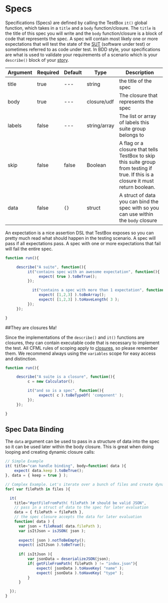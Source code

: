 # Specs

Specifications (Specs) are defined by calling the TestBox `it()` global function, which takes in a `title` and a `body` function/closure. The `title` is the title of this spec you will write and the `body` function/closure is a block of code that represents the spec. A spec will contain most likely one or more expectations that will test the state of the [SUT](http://en.wikipedia.org/wiki/System_under_test) (software under test) or sometimes referred to as code under test. In BDD style, your specifications are what is used to validate your requirements of a scenario which is your `describe()` block of your [story](http://en.wikipedia.org/wiki/User_story).

|Argument|Required|Default|Type|Description|
|--|--|--|--|--|
|title|true|---|string|the title of the spec|
|body|true|---|closure/udf|The closure that represents the spec|
|labels|false|---|string/array|The list or array of labels this suite group belongs to|
|skip|false|false|Boolean|A flag or a closure that tells TestBox to skip this suite group from testing if true. If this is a closure it must return boolean.|
|data|false|`{}`|struct | A struct of data you can bind the spec with so you can use within the `body` closure|

An expectation is a nice assertion DSL that TestBox exposes so you can pretty much read what should happen in the testing scenario. A spec will pass if all expectations pass. A spec with one or more expectations that fail will fail the entire spec.

```javascript
function run(){

     describe("A suite", function(){
          it("contains spec with an awesome expectation", function(){
               expect( true ).toBeTrue();
          });

            it("contains a spec with more than 1 expectation", function(){
               expect( [1,2,3] ).toBeArray();
               expect( [1,2,3] ).toHaveLength( 3 );
          });
     });

}
```

##They are closures Ma!

Since the implementations of the `describe()` and `it()` functions are closures, they can contain executable code that is necessary to implement the test. All CFML rules of scoping apply to [closures](http://help.adobe.com/en_US/ColdFusion/10.0/Developing/WSe61e35da8d31851842acbba1353e848b35-8000.html), so please remember them. We recommend always using the `variables` scope for easy access and distinction.

```javascript
function run(){

     describe("A suite is a closure", function(){
          c = new Calculator();

          it("and so is a spec", function(){
               expect( c ).toBeTypeOf( 'component' );
          });
     });

}
```

## Spec Data Binding

The `data` argument can be used to pass in a structure of data into the spec so it can be used later within the body closure.  This is great when doing looping and creating dynamic closure calls:

```javascript
// Simple Example
it( title="can handle binding", body=function( data ){
	expect(	data.keep ).toBeTrue();
}, data = { keep = true } );

// Complex Example. Let's iterate over a bunch of files and create dynamic specs
for( var filePath in files ){

  it( 
    title="#getFileFromPath( filePath )# should be valid JSON", 
    // pass in a struct of data to the spec for later evaluation
    data = { filePath = filePath },
    // the spec closure accepts the data for later evaluation
    function( data ) {
      var json = fileRead( data.filePath );
      var isItJson = isJSON( json );
      
      expect( json ).notToBeEmpty();
      expect( isItJson ).toBeTrue();
      
      if( isItJson ){
          var jsonData = deserializeJSON(json);
          if( getFileFromPath( filePath ) != "index.json"){
              expect( jsonData ).toHaveKey( "name" );
              expect( jsonData ).toHaveKey( "type" );
          }
      }

  });
}
```